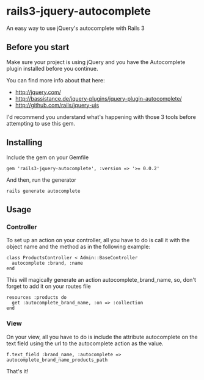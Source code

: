 # rails3-jquery-autocomplete

An easy way to use jQuery's autocomplete with Rails 3

## Before you start

Make sure your project is using jQuery and you have the Autocomplete plugin installed 
before you continue.

You can find more info about that here:

* http://jquery.com/
* http://bassistance.de/jquery-plugins/jquery-plugin-autocomplete/
* http://github.com/rails/jquery-ujs

I'd recommend you understand what's happening with those 3 tools before attempting to use this gem.

## Installing

Include the gem on your Gemfile

    gem 'rails3-jquery-autocomplete', :version => '>= 0.0.2'
    
And then, run the generator

    rails generate autocomplete

## Usage

### Controller

To set up an action on your controller, all you have to do is call it with the object name and the method
as in the following example:

    class ProductsController < Admin::BaseController
      autocomplete :brand, :name
    end

This will magically generate an action autocomplete_brand_name, so, 
don't forget to add it on your routes file

    resources :products do
      get :autocomplete_brand_name, :on => :collection
    end

### View

On your view, all you have to do is include the attribute autocomplete on the text field
using the url to the autocomplete action as the value.

    f.text_field :brand_name, :autocomplete => autocomplete_brand_name_products_path

That's it!